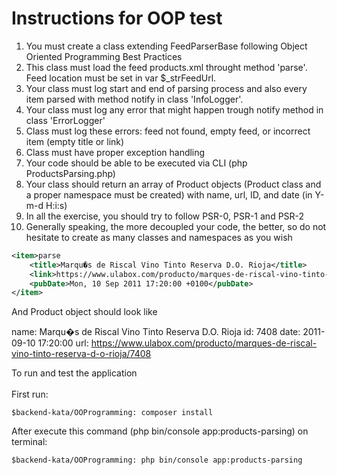# Instructions for OOP test

1. You must create a class extending FeedParserBase following Object Oriented Programming Best Practices
2. This class must load the feed products.xml throught method 'parse'. Feed location must be set in var $_strFeedUrl.
3. Your class must log start and end of parsing process and also every item parsed with method notify in class 'InfoLogger'.
4. Your class must log any error that might happen trough notify method in class 'ErrorLogger'
5. Class must log these errors: feed not found, empty feed, or incorrect item (empty title or link)
6. Class must have proper exception handling
7. Your code should be able to be executed via CLI (php ProductsParsing.php)
8. Your class should return an array of Product objects (Product class and a proper namespace must be created) with name, url, ID, and date (in Y-m-d H:i:s)
9. In all the exercise, you should try to follow PSR-0, PSR-1 and PSR-2
10. Generally speaking, the more decoupled your code, the better, so do not hesitate to create as many classes and namespaces as you wish


```xml
<item>parse
	<title>Marqu�s de Riscal Vino Tinto Reserva D.O. Rioja</title>
	<link>https://www.ulabox.com/producto/marques-de-riscal-vino-tinto-reserva-d-o-rioja/7408</link>
	<pubDate>Mon, 10 Sep 2011 17:20:00 +0100</pubDate>
</item>
```

And Product object should look like

name: Marqu�s de Riscal Vino Tinto Reserva D.O. Rioja
id: 7408
date: 2011-09-10 17:20:00
url: https://www.ulabox.com/producto/marques-de-riscal-vino-tinto-reserva-d-o-rioja/7408

To run and test the application
<br>
<br>First run:
```
$backend-kata/OOProgramming: composer install
```
After execute this command (php bin/console app:products-parsing) on terminal:
```
$backend-kata/OOProgramming: php bin/console app:products-parsing
```